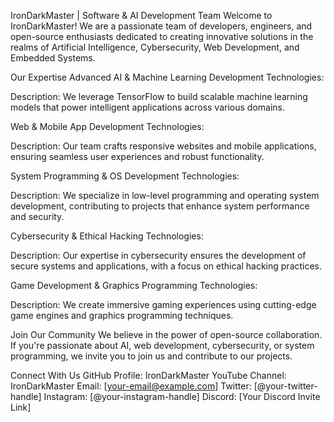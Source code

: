 IronDarkMaster | Software & AI Development Team
Welcome to IronDarkMaster!
We are a passionate team of developers, engineers, and open-source enthusiasts dedicated to creating innovative solutions in the realms of Artificial Intelligence, Cybersecurity, Web Development, and Embedded Systems.

Our Expertise
Advanced AI & Machine Learning Development
Technologies:

Description:
We leverage TensorFlow to build scalable machine learning models that power intelligent applications across various domains.

Web & Mobile App Development
Technologies:

Description:
Our team crafts responsive websites and mobile applications, ensuring seamless user experiences and robust functionality.

System Programming & OS Development
Technologies:

Description:
We specialize in low-level programming and operating system development, contributing to projects that enhance system performance and security.

Cybersecurity & Ethical Hacking
Technologies:

Description:
Our expertise in cybersecurity ensures the development of secure systems and applications, with a focus on ethical hacking practices.

Game Development & Graphics Programming
Technologies:

Description:
We create immersive gaming experiences using cutting-edge game engines and graphics programming techniques.

Join Our Community
We believe in the power of open-source collaboration. If you're passionate about AI, web development, cybersecurity, or system programming, we invite you to join us and contribute to our projects.

Connect With Us
GitHub Profile: IronDarkMaster
YouTube Channel: IronDarkMaster
Email: [your-email@example.com]
Twitter: [@your-twitter-handle]
Instagram: [@your-instagram-handle]
Discord: [Your Discord Invite Link]
